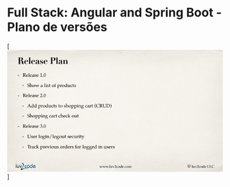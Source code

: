 # Full Stack: Angular and Spring Boot - Plano de versões


[<img src="https://github.com/ANGULAR-PROJETOS/fullstack-angular-and-springboot/blob/master/source-code/release_plan.PNG" />]

